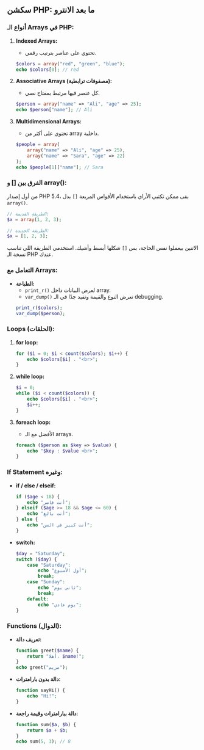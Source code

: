 ## سكشن PHP: ما بعد الانترو

### أنواع الـ Arrays في PHP:

1. **Indexed Arrays:**
   - تحتوي على عناصر بترتيب رقمي.
   ```php
   $colors = array("red", "green", "blue");
   echo $colors[0]; // red
   ```

2. **Associative Arrays (مصفوفات ترابطية):**
   - كل عنصر فيها مرتبط بمفتاح نصي.
   ```php
   $person = array("name" => "Ali", "age" => 25);
   echo $person["name"]; // Ali
   ```

3. **Multidimensional Arrays:**
   - تحتوي على أكثر من array داخلية.
   ```php
   $people = array(
       array("name" => "Ali", "age" => 25),
       array("name" => "Sara", "age" => 22)
   );
   echo $people[1]["name"]; // Sara
   ```

### الفرق بين [] و array():

من أول إصدار PHP 5.4، بقى ممكن تكتبي الأراي باستخدام الأقواس المربعة `[]` بدل `array()`.

```php
// الطريقة القديمة:
$x = array(1, 2, 3);

// الطريقة الجديدة:
$x = [1, 2, 3];
```

الاتنين بيعملوا نفس الحاجة، بس `[]` شكلها أبسط وأشيك. استخدمي الطريقة اللي تناسب نسخة الـ PHP عندك.

### التعامل مع Arrays:

- **الطباعة:**
  - `print_r()` لعرض البيانات داخل array.
  - `var_dump()` تعرض النوع والقيمة وتفيد جدًا في الـ debugging.
  ```php
  print_r($colors);
  var_dump($person);
  ```

### Loops (الحلقات):

1. **for loop:**
   ```php
   for ($i = 0; $i < count($colors); $i++) {
       echo $colors[$i] . "<br>";
   }
   ```

2. **while loop:**
   ```php
   $i = 0;
   while ($i < count($colors)) {
       echo $colors[$i] . "<br>";
       $i++;
   }
   ```

3. **foreach loop:**
   - الأفضل مع الـ arrays.
   ```php
   foreach ($person as $key => $value) {
       echo "$key : $value <br>";
   }
   ```

### If Statement وغيره:

- **if / else / elseif:**
  ```php
  if ($age < 18) {
      echo "أنت قاصر";
  } elseif ($age >= 18 && $age <= 60) {
      echo "أنت بالغ";
  } else {
      echo "أنت كبير في السن";
  }
  ```

- **switch:**
  ```php
  $day = "Saturday";
  switch ($day) {
      case "Saturday":
          echo "أول الأسبوع";
          break;
      case "Sunday":
          echo "ثاني يوم";
          break;
      default:
          echo "يوم عادي";
  }
  ```

### Functions (الدوال):

- **تعريف دالة:**
  ```php
  function greet($name) {
      return "أهلا، $name!";
  }
  echo greet("مريم");
  ```

- **دالة بدون بارامترات:**
  ```php
  function sayHi() {
      echo "Hi!";
  }
  ```

- **دالة ببارامترات وقيمة راجعة:**
  ```php
  function sum($a, $b) {
      return $a + $b;
  }
  echo sum(5, 3); // 8
  ```


